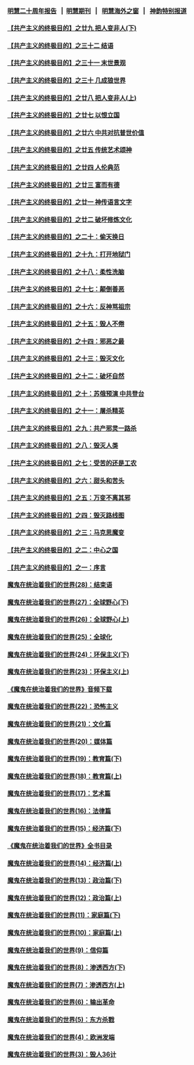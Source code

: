 #### [明慧二十周年报告](https://github.com/gfw-breaker/mh-reports/blob/master/README.md?t=07211541) &nbsp;&nbsp;|&nbsp;&nbsp;[明慧期刊](https://github.com/gfw-breaker/mh-qikan) &nbsp;&nbsp;|&nbsp;&nbsp; [明慧海外之窗](https://github.com/gfw-breaker/mh-news/blob/master/README.md?t=07211541) &nbsp;&nbsp;|&nbsp;&nbsp; [神韵特别报道](https://github.com/gfw-breaker/mh-news/blob/master/shenyun.md?t=07211541) 

#### [【共产主义的终极目的】之廿九 把人变非人(下)](../pages/nsc422/n11344140.md?t=07211541) 

#### [【共产主义的终极目的】之三十二 结语](../pages/nsc422/n11360535.md?t=07211541) 

#### [【共产主义的终极目的】之三十一 末世景观](../pages/nsc422/n11351129.md?t=07211541) 

#### [【共产主义的终极目的】之三十 几成狼世界](../pages/nsc422/n11348280.md?t=07211541) 

#### [【共产主义的终极目的】之廿八 把人变非人(上)](../pages/nsc422/n11340492.md?t=07211541) 

#### [【共产主义的终极目的】之廿七 以恨立国](../pages/nsc422/n11336944.md?t=07211541) 

#### [【共产主义的终极目的】之廿六 中共对抗普世价值](../pages/nsc422/n11324785.md?t=07211541) 

#### [【共产主义的终极目的】之廿五 传统艺术颂神](../pages/nsc422/n11296396.md?t=07211541) 

#### [【共产主义的终极目的】之廿四 人伦典范](../pages/nsc422/n11296397.md?t=07211541) 

#### [【共产主义的终极目的】之廿三 富而有德](../pages/nsc422/n11283598.md?t=07211541) 

#### [【共产主义的终极目的】之廿一 神传语言文字](../pages/nsc422/n11263265.md?t=07211541) 

#### [【共产主义的终极目的】之廿二 破坏修炼文化](../pages/nsc422/n11245728.md?t=07211541) 

#### [【共产主义的终极目的】之二十：偷天换日](../pages/nsc422/n11238846.md?t=07211541) 

#### [【共产主义的终极目的】之十九：打开地狱门](../pages/nsc422/n11206376.md?t=07211541) 

#### [【共产主义的终极目的】之十八：柔性洗脑](../pages/nsc422/n11199994.md?t=07211541) 

#### [【共产主义的终极目的】之十七：颠倒善恶](../pages/nsc422/n11179782.md?t=07211541) 

#### [【共产主义的终极目的】之十六：反神骂祖宗](../pages/nsc422/n11166798.md?t=07211541) 

#### [【共产主义的终极目的】之十五：毁人不倦](../pages/nsc422/n11166792.md?t=07211541) 

#### [【共产主义的终极目的】之十四：邪恶之最](../pages/nsc422/n11150249.md?t=07211541) 

#### [【共产主义的终极目的】之十三：毁灭文化](../pages/nsc422/n11135227.md?t=07211541) 

#### [【共产主义的终极目的】之十二：破坏自然](../pages/nsc422/n11135214.md?t=07211541) 

#### [【共产主义的终极目的】之十：苏俄预演 中共登台](../pages/nsc422/n11118424.md?t=07211541) 

#### [【共产主义的终极目的】之十一：屠杀精英](../pages/nsc422/n11118442.md?t=07211541) 

#### [【共产主义的终极目的】之九：共产邪灵一路杀](../pages/nsc422/n11114139.md?t=07211541) 

#### [【共产主义的终极目的】之八：毁灭人类](../pages/nsc422/n11108503.md?t=07211541) 

#### [【共产主义的终极目的】之七：受苦的还是工农](../pages/nsc422/n11101809.md?t=07211541) 

#### [【共产主义的终极目的】之六：甜头和苦头](../pages/nsc422/n11096971.md?t=07211541) 

#### [【共产主义的终极目的】之五：万变不离其邪](../pages/nsc422/n11091285.md?t=07211541) 

#### [【共产主义的终极目的】之四：毁灭路线图](../pages/nsc422/n11086284.md?t=07211541) 

#### [【共产主义的终极目的】之三：马克思魔变](../pages/nsc422/n11061941.md?t=07211541) 

#### [【共产主义的终极目的】之二：中心之国](../pages/nsc422/n11047728.md?t=07211541) 

#### [【共产主义的终极目的】之一：序言](../pages/nsc422/n11086077.md?t=07211541) 

#### [魔鬼在统治着我们的世界(28)：结束语](../pages/nsc422/n10936246.md?t=07211541) 

#### [魔鬼在统治着我们的世界(27)：全球野心(下)](../pages/nsc422/n10928319.md?t=07211541) 

#### [魔鬼在统治着我们的世界(26)：全球野心(上)](../pages/nsc422/n10900318.md?t=07211541) 

#### [魔鬼在统治着我们的世界(25)：全球化](../pages/nsc422/n10788205.md?t=07211541) 

#### [魔鬼在统治着我们的世界(24)：环保主义(下)](../pages/nsc422/n10695307.md?t=07211541) 

#### [魔鬼在统治着我们的世界(23)：环保主义(上)](../pages/nsc422/n10688613.md?t=07211541) 

#### [《魔鬼在统治着我们的世界》音频下载](../pages/nsc422/n10635553.md?t=07211541) 

#### [魔鬼在统治着我们的世界(22)：恐怖主义](../pages/nsc422/n10614727.md?t=07211541) 

#### [魔鬼在统治着我们的世界(21)：文化篇](../pages/nsc422/n10597706.md?t=07211541) 

#### [魔鬼在统治着我们的世界(20)：媒体篇](../pages/nsc422/n10586579.md?t=07211541) 

#### [魔鬼在统治着我们的世界(19)：教育篇(下)](../pages/nsc422/n10564808.md?t=07211541) 

#### [魔鬼在统治着我们的世界(18)：教育篇(上)](../pages/nsc422/n10526970.md?t=07211541) 

#### [魔鬼在统治着我们的世界(17)：艺术篇](../pages/nsc422/n10499093.md?t=07211541) 

#### [魔鬼在统治着我们的世界(16)：法律篇](../pages/nsc422/n10485969.md?t=07211541) 

#### [魔鬼在统治着我们的世界(15)：经济篇(下)](../pages/nsc422/n10469975.md?t=07211541) 

#### [《魔鬼在统治着我们的世界》全书目录](../pages/nsc422/n10464261.md?t=07211541) 

#### [魔鬼在统治着我们的世界(14)：经济篇(上)](../pages/nsc422/n10457370.md?t=07211541) 

#### [魔鬼在统治着我们的世界(13)：政治篇(下)](../pages/nsc422/n10448270.md?t=07211541) 

#### [魔鬼在统治着我们的世界(12)：政治篇(上)](../pages/nsc422/n10444576.md?t=07211541) 

#### [魔鬼在统治着我们的世界(11)：家庭篇(下)](../pages/nsc422/n10440961.md?t=07211541) 

#### [魔鬼在统治着我们的世界(10)：家庭篇(上)](../pages/nsc422/n10435448.md?t=07211541) 

#### [魔鬼在统治着我们的世界(9)：信仰篇](../pages/nsc422/n10432159.md?t=07211541) 

#### [魔鬼在统治着我们的世界(8)：渗透西方(下)](../pages/nsc422/n10429603.md?t=07211541) 

#### [魔鬼在统治着我们的世界(7)：渗透西方(上)](../pages/nsc422/n10426013.md?t=07211541) 

#### [魔鬼在统治着我们的世界(6)：输出革命](../pages/nsc422/n10421536.md?t=07211541) 

#### [魔鬼在统治着我们的世界(5)：东方杀戮](../pages/nsc422/n10417707.md?t=07211541) 

#### [魔鬼在统治着我们的世界(4)：欧洲发端](../pages/nsc422/n10414890.md?t=07211541) 

#### [魔鬼在统治着我们的世界(3)：毁人36计](../pages/nsc422/n10411583.md?t=07211541) 

